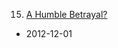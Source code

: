 15. [A Humble Betrayal?](https://linuxgamecast.com/2012/12/linuxgamecast-weekly-ep15-a-humble-betrayal/)
   * 2012-12-01
